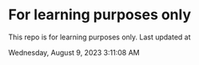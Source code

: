 # For learning purposes only
This repo is for learning purposes only.
Last updated at

Wednesday, August 9, 2023 3:11:08 AM

